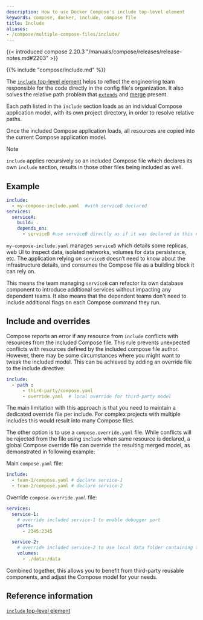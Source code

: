 ```yaml
---
description: How to use Docker Compose's include top-level element
keywords: compose, docker, include, compose file
title: Include
aliases:
- /compose/multiple-compose-files/include/
---
```


{{< introduced compose 2.20.3 "/manuals/compose/releases/release-notes.md#2203" >}}

{{% include "compose/include.md" %}}

The [`include` top-level element](/reference/compose-file/include.md) helps to reflect the engineering team responsible for the code directly in the config file's organization. It also solves the relative path problem that [`extends`](extends.md) and [merge](merge.md) present. 

Each path listed in the `include` section loads as an individual Compose application model, with its own project directory, in order to resolve relative paths.

Once the included Compose application loads, all resources are copied into the current Compose application model.

> [!NOTE]
>
> `include` applies recursively so an included Compose file which declares its own `include` section, results in those other files being included as well.

## Example

```yaml
include:
  - my-compose-include.yaml  #with serviceB declared
services:
  serviceA:
    build: .
    depends_on:
      - serviceB #use serviceB directly as if it was declared in this Compose file
```

`my-compose-include.yaml` manages `serviceB` which details some replicas, web UI to inspect data, isolated networks, volumes for data persistence, etc. The application relying on `serviceB` doesn’t need to know about the infrastructure details, and consumes the Compose file as a building block it can rely on. 

This means the team managing `serviceB` can refactor its own database component to introduce additional services without impacting any dependent teams. It also means that the dependent teams don't need to include additional flags on each Compose command they run.

## Include and overrides

Compose reports an error if any resource from `include` conflicts with resources from the included Compose file. This rule prevents
unexpected conflicts with resources defined by the included compose file author. However, there may be some circumstances where you might want to tweak the
included model. This can be achieved by adding an override file to the include directive:
```yaml
include:
  - path : 
      - third-party/compose.yaml
      - override.yaml  # local override for third-party model
```

The main limitation with this approach is that you need to maintain a dedicated override file per include. For complex projects with multiple
includes this would result into many Compose files.

The other option is to use a `compose.override.yaml` file. While conflicts will be rejected from the file using `include` when same
resource is declared, a global Compose override file can override the resulting merged model, as demonstrated in following example:

Main `compose.yaml` file:
```yaml
include:
  - team-1/compose.yaml # declare service-1
  - team-2/compose.yaml # declare service-2
```

Override `compose.override.yaml` file:
```yaml
services:
  service-1:
    # override included service-1 to enable debugger port
    ports:
      - 2345:2345

  service-2:
    # override included service-2 to use local data folder containing test data
    volumes:
      - ./data:/data
```

Combined together, this allows you to benefit from third-party reusable components, and adjust the Compose model for your needs.

## Reference information

[`include` top-level element](/reference/compose-file/include.md)
